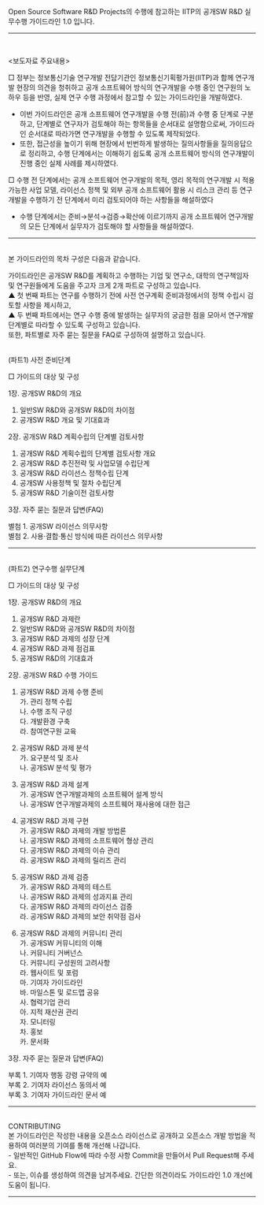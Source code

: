 Open Source Software R&D Projects의 수행에 참고하는 IITP의 공개SW R&D 실무수행 가이드라인 1.0 입니다. 
<hr>
<br>


<보도자료 주요내용>

□ 정부는 정보통신기술 연구개발 전담기관인 정보통신기획평가원(IITP)과 함께 연구개발 현장의 의견을 청취하고 공개 소프트웨어 방식의 연구개발을 수행 중인 연구원의 노하우 등을 반영, 실제 연구 수행 과정에서 참고할 수 있는 가이드라인을 개발하였다.

- 이번 가이드라인은 공개 소프트웨어 연구개발을 수행 전(前)과 수행 중 단계로 구분하고, 단계별로 연구자가 검토해야 하는 항목들을 순서대로 설명함으로써, 가이드라인 순서대로 따라가면 연구개발을 수행할 수 있도록 제작되었다.
 - 또한, 접근성을 높이기 위해 현장에서 빈번하게 발생하는 질의사항들을 질의응답으로 정리하고, 수행 단계에서는 이해하기 쉽도록 공개 소프트웨어 방식의 연구개발이 진행 중인 실제 사례를 제시하였다.

□ 수행 전 단계에서는 공개 소프트웨어 연구개발의 목적, 영리 목적의 연구개발 시 적용 가능한 사업 모델, 라이선스 정책 및 외부 공개 소프트웨어 활용 시 리스크 관리 등 연구개발을 수행하기 전 단계에서 미리 검토되어야 하는 사항들을 해설하였다
 - 수행 단계에서는 준비→분석→검증→확산에 이르기까지 공개 소프트웨어 연구개발의 모든 단계에서 실무자가 검토해야 할 사항들을 해설하였다.
 
<hr>
<br>
본 가이드라인의 목차 구성은 다음과 같습니다.<br>

가이드라인은 공개SW R&D를 계획하고 수행하는 기업 및 연구소, 대학의 연구책임자 및 연구원들에게 도움을 주고자 크게 2개 파트로 구성하고 있습니다. <br>
▲ 첫 번째 파트는 연구를 수행하기 전에 사전 연구계획 준비과정에서의 정책 수립시 검토할 사항을 제시하고, <br>
▲ 두 번째 파트에서는 연구 수행 중에 발생하는 실무자의 궁금한 점을 모아서 연구개발 단계별로 따라할 수 있도록 구성하고 있습니다. <br>
또한, 파트별로 자주 묻는 질문을 FAQ로 구성하여 설명하고 있습니다.<br>

<br>  
(파트1) 사전 준비단계<br>

□ 가이드의 대상 및 구성

1장. 공개SW R&D의 개요
  1. 일반SW R&D와 공개SW R&D의 차이점
  2. 공개SW R&D 개요 및 기대효과

2장. 공개SW R&D 계획수립의 단계별 검토사항
  1. 공개SW R&D 계획수립의 단계별 검토사항 개요
  2. 공개SW R&D 추진전략 및 사업모델 수립단계
  3. 공개SW R&D 라이선스 정책수립 단계
  4. 공개SW 사용정책 및 절차 수립단계	
  5. 공개SW R&D 기술이전 검토사항	

3장. 자주 묻는 질문과 답변(FAQ)	<br>

별첨 1. 공개SW 라이선스 의무사항	<br>
별첨 2. 사용·결합·통신 방식에 따른 라이선스 의무사항 <br>

<hr>
<br>
(파트2) 연구수행 실무단계<br>

□ 가이드의 대상 및 구성

1장. 공개SW R&D의 개요
  1. 공개SW R&D 과제란
  2. 일반SW R&D와 공개SW R&D의 차이점
  3. 공개SW R&D 과제의 성장 단계
  4. 공개SW R&D 과제 점검표
  5. 공개SW R&D의 기대효과

2장. 공개SW R&D 수행 가이드
  1. 공개SW R&D 과제 수행 준비 <br>
    가. 관리 정책 수립	<br>
    나. 수행 조직 구성	<br>
    다. 개발환경 구축	<br>
    라. 참여연구원 교육	<br>

  2. 공개SW R&D 과제 분석	<br>
    가. 요구분석 및 조사	<br>
    나. 공개SW 분석 및 평가	<br>

  3. 공개SW R&D 과제 설계	<br>
    가. 공개SW 연구개발과제의 소프트웨어 설계 방식	<br>
    나. 공개SW 연구개발과제의 소프트웨어 재사용에 대한 접근	<br>

  4. 공개SW R&D 과제 구현	<br>
    가. 공개SW R&D 과제의 개발 방법론	<br>
    나. 공개SW R&D 과제의 소프트웨어 형상 관리	<br>
    다. 공개SW R&D 과제의 이슈 관리	<br>
    라. 공개SW R&D 과제의 릴리즈 관리	<br>

  5. 공개SW R&D 과제 검증	<br>
    가. 공개SW R&D 과제의 테스트	<br>
    나. 공개SW R&D 과제의 성과지표 관리	<br>
    다. 공개SW R&D 과제의 라이선스 검증	<br>
    라. 공개SW R&D 과제의 보안 취약점 검사	<br>

  6. 공개SW R&D 과제의 커뮤니티 관리	<br>
    가. 공개SW 커뮤니티의 이해	<br>
    나. 커뮤니티 거버넌스	<br>
    다. 커뮤니티 구성원의 고려사항	<br>
    라. 웹사이트 및 포럼	<br>
    마. 기여자 가이드라인	<br>
    바. 마일스톤 및 로드맵 공유	<br>
    사. 협력기업 관리	<br>
    아. 지적 재산권 관리	<br>
    자. 모니터링	<br>
    차. 홍보	<br>
    카. 문서화<br>

3장. 자주 묻는 질문과 답변(FAQ)	<br>

부록 1. 기여자 행동 강령 규약의 예	<br>
부록 2. 기여자 라이선스 동의서 예	<br>
부록 3. 기여자 가이드라인 문서 예	<br>
<hr>
<br>
CONTRIBUTING<br>
본 가이드라인은 작성한 내용을 오픈소스 라이선스로 공개하고 오픈소스 개발 방법을 적용하여 여러분의 기여를 통해 개선해 나갑니다.<br>
- 일반적인 GitHub Flow에 따라 수정 사항 Commit을 만들어서 Pull Request해 주세요.<br>
- 또는, 이슈를 생성하여 의견을 남겨주세요. 간단한 의견이라도 가이드라인 1.0 개선에 도움이 됩니다.<br>

<hr>
<br>
